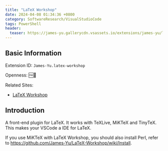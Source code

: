 ```yaml
---
title: "LaTeX Workshop"
date: 2024-04-08 01:34:36 +0800
category: SoftwareResearch/VisualStudioCode
tags: PowerShell
header:
  teaser: https://james-yu.gallerycdn.vsassets.io/extensions/james-yu/latex-workshop/9.19.2/1712232605357/Microsoft.VisualStudio.Services.Icons.Default
---
```


## Basic Information

Extension ID: `James-Yu.latex-workshop`

Openness: 🆓📖

Related Sites:

* [LaTeX Workshop](https://marketplace.visualstudio.com/items?itemName=James-Yu.latex-workshop)

## Introduction

A front-end plugin for LaTeX. It works with TeXLive, MiKTeX and TinyTeX. This makes your VSCode a IDE for LaTeX.

If you use MiKTeX with LaTeX Workshop, you should also install Perl, refer to <https://github.com/James-Yu/LaTeX-Workshop/wiki/Install>.
